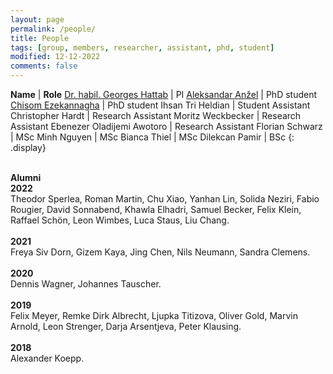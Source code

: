 ```yaml
---
layout: page
permalink: /people/
title: People
tags: [group, members, researcher, assistant, phd, student]
modified: 12-12-2022
comments: false
---
```


**Name**    | **Role**
[Dr. habil. Georges Hattab](/hattab)  | PI
[Aleksandar Anžel](https://aanzel.github.io)  | PhD student
[Chisom Ezekannagha](https://sombiri.github.io)  | PhD student
Ihsan Tri Heldian  | Student Assistant
Christopher Hardt  | Research Assistant
Moritz Weckbecker  | Research Assistant
Ebenezer Oladijemi Awotoro  | Research Assistant
Florian Schwarz  | MSc
Minh Nguyen  | MSc
Bianca Thiel  | MSc
Dilekcan Pamir  | BSc
{: .display}
<br/>
<br/>

**Alumni**
<br/>
**2022**
<br/>
Theodor Sperlea, Roman Martin, Chu Xiao, Yanhan Lin, Solida Neziri, Fabio Rougier, David Sonnabend, Khawla Elhadri, Samuel Becker, Felix Klein, Raffael Schön, Leon Wimbes, Luca Staus, Liu Chang.
<br/>
<br/>
**2021**
<br/>
Freya Siv Dorn, Gizem Kaya, Jing Chen, Nils Neumann, Sandra Clemens.
<br/>
<br/>
**2020**
<br/>
Dennis Wagner, Johannes Tauscher.
<br/>
<br/>
‌**2019**
<br/>
Felix Meyer, Remke Dirk Albrecht, Ljupka Titizova, Oliver Gold, Marvin Arnold, Leon Strenger, Darja Arsentjeva, Peter Klausing.
<br/>
<br/>
**2018**
<br/>
Alexander Koepp.